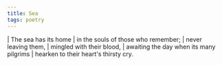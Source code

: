 ```yaml
---
title: Sea
tags: poetry
---
```


| The sea has its home
| in the souls of those who remember;
| never leaving them,
| mingled with their blood,
| awaiting the day when its many pilgrims
| hearken to their heart's thirsty cry.
